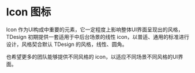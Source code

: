 # Icon 图标

Icon 作为UI构成中重要的元素，它一定程度上影响整体UI界面呈现出的风格，TDesign 初期提供一套适用于中后台场景的线性 icon，以普适、通用的标准进行设计，风格契合默认 TDesign 的风格，线性、圆角。

也希望更多的团队能够提供不同风格的 icon，以适应不同场景不同风格的UI界面。
